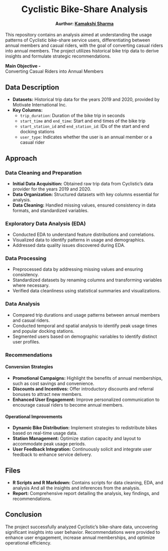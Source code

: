<h1 align="center"> Cyclistic Bike-Share Analysis </h1>

<div align="center">
  <h4>Aurthor: <a href="https://www.linkedin.com/in/kamakshisharma22">Kamakshi Sharma</a></h4>
</div>

This repository contains an analysis aimed at understanding the usage patterns of Cyclistic bike-share service users, differentiating between annual members and casual riders, with the goal of converting casual riders into annual members. The project utilizes historical bike trip data to derive insights and formulate strategic recommendations.

**Main Objective -** <br>
Converting Casual Riders into Annual Members
## Data Description

- **Datasets:** Historical trip data for the years 2019 and 2020, provided by Motivate International Inc.
- **Key Columns:**
  - `trip_duration`: Duration of the bike trip in seconds
  - `start_time` and `end_time`: Start and end times of the bike trip
  - `start_station_id` and `end_station_id`: IDs of the start and end docking stations
  - `user_type`: Indicates whether the user is an annual member or a casual rider

## Approach

### Data Cleaning and Preparation

- **Initial Data Acquisition:** Obtained raw trip data from Cyclistic’s data provider for the years 2019 and 2020.
- **Data Organization:** Structured datasets with key columns essential for analysis.
- **Data Cleaning:** Handled missing values, ensured consistency in data formats, and standardized variables.

### Exploratory Data Analysis (EDA)

- Conducted EDA to understand feature distributions and correlations.
- Visualized data to identify patterns in usage and demographics.
- Addressed data quality issues discovered during EDA.

### Data Processing

- Preprocessed data by addressing missing values and ensuring consistency.
- Standardized datasets by renaming columns and transforming variables where necessary.
- Verified data cleanliness using statistical summaries and visualizations.

### Data Analysis

- Compared trip durations and usage patterns between annual members and casual riders.
- Conducted temporal and spatial analysis to identify peak usage times and popular docking stations.
- Segmented users based on demographic variables to identify distinct user profiles.

### Recommendations

#### Conversion Strategies

- **Promotional Campaigns:** Highlight the benefits of annual memberships, such as cost savings and convenience.
- **Discounts and Incentives:** Offer introductory discounts and referral bonuses to attract new members.
- **Enhanced User Engagement:** Improve personalized communication to encourage casual riders to become annual members.

#### Operational Improvements

- **Dynamic Bike Distribution:** Implement strategies to redistribute bikes based on real-time usage data.
- **Station Management:** Optimize station capacity and layout to accommodate peak usage periods.
- **User Feedback Integration:** Continuously solicit and integrate user feedback to enhance service delivery.

## Files

- **R Scripts and R Markdown:** Contains scripts for data cleaning, EDA, and analysis And all the insights and inferences from the analysis.
- **Report:** Comprehensive report detailing the analysis, key findings, and recommendations.

## Conclusion

The project successfully analyzed Cyclistic’s bike-share data, uncovering significant insights into user behavior. Recommendations were provided to enhance user engagement, increase annual memberships, and optimize operational efficiency.
